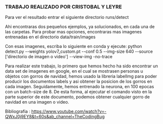 ### TRABAJO REALIZADO POR CRISTOBAL Y LEYRE

Para ver el resultado entrar el siguiente directorio runs/detect

Ahi encontraras dos pequeños ejemplos, ya solucionados, en cada una de las carpetas.
Para probar mas opciones, encontraras mas imagenes entrenadas en el directorio data/train/images

Con esas imagenes, escriba lo siguiente en conda y ejecute:
python detect.py --weights yolov7_custom.pt --conf 0.5 --img-size 640 --source ['directorio de imagen o video'] --view-img -no-trace


Para realizar este trabajo, lo primero que hemos hecho ha sido encontrar un data set de imagenes en google, en el cual se mostrasen personas u objetos con gorros de navidad, hemos usado la libreria labelImg para poder producir los documentos labels y asi obtener la posicion de los gorros en cada imagen.
Seguidamente, hemos entrenado la neurona, en 100 epocas con un batch-size de 8. De esta forma, al ejecutar el comando visto en la parte superior de este documento, podemos obtener cualquier gorro de navidad en una imagen o video.

Bibliografia : https://www.youtube.com/watch?v=-QWxJ0j9EY8&t=60s&ab_channel=TheCodingBug